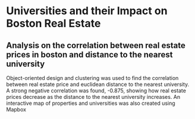 # Universities and their Impact on Boston Real Estate
## Analysis on the correlation between real estate prices in boston and distance to the nearest university

Object-oriented design and clustering was used to find the correlation between real estate price and euclidean distance to the nearest university. A strong negative correlation was found, -0.875, showing how real estate prices decrease as the distance to the nearest university increases. An interactive map of properties and universities was also created using Mapbox
